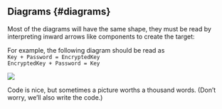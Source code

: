 ## Diagrams {#diagrams}

Most of the diagrams will have the same shape, they must be read by interpreting inward arrows like components to create the target:

For example, the following diagram should be read as  
```Key + Password = EncryptedKey```  
```EncryptedKey + Password = Key```  

![](../assets/encrypted_key.png)

Code is nice, but sometimes a picture worths a thousand words. (Don’t worry, we’ll also write the code.)